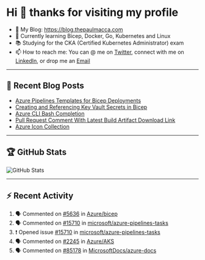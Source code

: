 # Hi 👋 thanks for visiting my profile

- 💬 My Blog: <https://blog.thepaulmacca.com>
- 🌱 Currently learning Bicep, Docker, Go, Kubernetes and Linux
- 📚 Studying for the CKA (Certified Kubernetes Administrator) exam
- 📫 How to reach me: You can @ me on [Twitter](https://twitter.com/thepaulmacca), connect with me on [LinkedIn](https://www.linkedin.com/in/thepaulmacca/), or drop me an [Email](mailto:pm@thepaulmacca.com)

---

## :blue_book: Recent Blog Posts
<!-- BLOG-POST-LIST:START -->
- [Azure Pipelines Templates for Bicep Deployments](https://blog.thepaulmacca.com/azure-pipelines-templates-for-bicep-deployments/)
- [Creating and Referencing Key Vault Secrets in Bicep](https://blog.thepaulmacca.com/creating-and-referencing-key-vault-secrets-in-bicep/)
- [Azure CLI Bash Completion](https://blog.thepaulmacca.com/azure-cli-bash-completion/)
- [Pull Request Comment With Latest Build Artifact Download Link](https://blog.thepaulmacca.com/pull-request-comment-with-latest-build-artifact-download-link/)
- [Azure Icon Collection](https://blog.thepaulmacca.com/azure-icon-collection/)
<!-- BLOG-POST-LIST:END -->

---

## :trophy: GitHub Stats

![GitHub Stats](https://github-readme-stats.vercel.app/api?username=thepaulmacca&count_private=true&show_icons=true&theme=dark)

---

## :zap: Recent Activity

<!--START_SECTION:activity-->
1. 🗣 Commented on [#5636](https://github.com/Azure/bicep/issues/5636) in [Azure/bicep](https://github.com/Azure/bicep)
2. 🗣 Commented on [#15710](https://github.com/microsoft/azure-pipelines-tasks/issues/15710) in [microsoft/azure-pipelines-tasks](https://github.com/microsoft/azure-pipelines-tasks)
3. ❗️ Opened issue [#15710](https://github.com/microsoft/azure-pipelines-tasks/issues/15710) in [microsoft/azure-pipelines-tasks](https://github.com/microsoft/azure-pipelines-tasks)
4. 🗣 Commented on [#2245](https://github.com/Azure/AKS/issues/2245) in [Azure/AKS](https://github.com/Azure/AKS)
5. 🗣 Commented on [#85178](https://github.com/MicrosoftDocs/azure-docs/issues/85178) in [MicrosoftDocs/azure-docs](https://github.com/MicrosoftDocs/azure-docs)
<!--END_SECTION:activity-->
